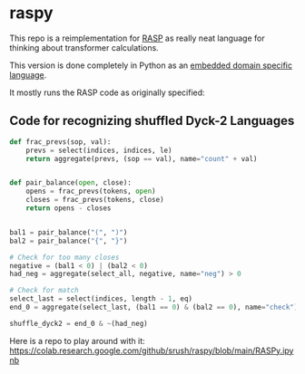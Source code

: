# raspy

This repo is a reimplementation for [RASP](https://github.com/tech-srl/RASP) as really neat language for thinking about transformer calculations.

This version is done completely in Python as an [embedded domain specific language](http://wiki.c2.com/?EmbeddedDomainSpecificLanguage).

It mostly runs the RASP code as originally specified:

## Code for recognizing shuffled Dyck-2 Languages

```python
def frac_prevs(sop, val):
    prevs = select(indices, indices, le)
    return aggregate(prevs, (sop == val), name="count" + val)


def pair_balance(open, close):
    opens = frac_prevs(tokens, open)
    closes = frac_prevs(tokens, close)
    return opens - closes


bal1 = pair_balance("(", ")")
bal2 = pair_balance("{", "}")

# Check for too many closes
negative = (bal1 < 0) | (bal2 < 0)
had_neg = aggregate(select_all, negative, name="neg") > 0

# Check for match
select_last = select(indices, length - 1, eq)
end_0 = aggregate(select_last, (bal1 == 0) & (bal2 == 0), name="check")

shuffle_dyck2 = end_0 & ~(had_neg)
```

Here is a repo to play around with it:
https://colab.research.google.com/github/srush/raspy/blob/main/RASPy.ipynb
